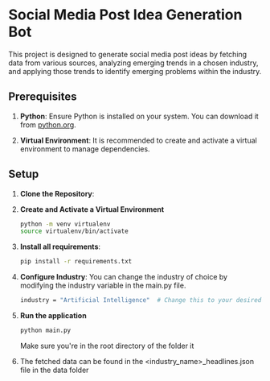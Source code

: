# Social Media Post Idea Generation Bot

This project is designed to generate social media post ideas by fetching data from various sources, analyzing emerging trends in a chosen industry, and applying those trends to identify emerging problems within the industry.

## Prerequisites

1. **Python**: Ensure Python is installed on your system. You can download it from [python.org](https://www.python.org/downloads/).

2. **Virtual Environment**: It is recommended to create and activate a virtual environment to manage dependencies.

## Setup

1. **Clone the Repository**:

2. **Create and Activate a Virtual Environment**
    ```sh
    python -m venv virtualenv
    source virtualenv/bin/activate 
    ```
3. **Install all requirements**:
    ```sh
    pip install -r requirements.txt
    ```

4. **Configure Industry**: You can change the industry of choice by modifying the industry variable in the main.py file.
    ``` sh
    industry = "Artificial Intelligence"  # Change this to your desired industry
    ```
5. **Run the application**
    ``` sh
    python main.py
    ```
    Make sure you're in the root directory of the folder it 

6. The fetched data can be found in the <industry_name>_headlines.json file in the data folder
